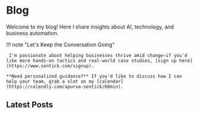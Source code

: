 # Blog

Welcome to my blog! Here I share insights about AI, technology, and business automation.

!!! note "Let's Keep the Conversation Going"

     I'm passionate about helping businesses thrive amid change—if you'd like more hands-on tactics and real-world case studies, [sign up here](https://www.sentick.com/signup).

    **Need personalized guidance?** If you'd like to discuss how I can help your team, grab a slot on my [calendar](https://calendly.com/apurva-sentick/60min).

## Latest Posts

<!-- The blog plugin will automatically list your blog posts here -->
